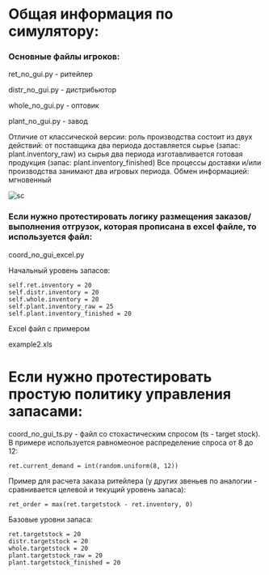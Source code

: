 # Общая информация по симулятору:
### Основные файлы игроков:

ret_no_gui.py - ритейлер

distr_no_gui.py - дистрибьютор

whole_no_gui.py - оптовик

plant_no_gui.py - завод

Отличие от классической версии: роль производства состоит из двух действий: от поставщика два периода доставляется сырье (запас: plant.inventory_raw) из сырья два периода изготавливается готовая продукция (запас: plant.inventory_finished)
Все процессы доставки и/или производства занимают два игровых периода. Обмен информацией: мгновенный

![sc](https://github.com/user-attachments/assets/a7e163be-d54e-4156-a813-09a6bb5eea7a)


### Если нужно протестировать логику размещения заказов/выполнения отгрузок, которая прописана в excel файле, то используется файл:

coord_no_gui_excel.py

Начальный уровень запасов:

```
self.ret.inventory = 20
self.distr.inventory = 20
self.whole.inventory = 20
self.plant.inventory_raw = 25
self.plant.inventory_finished = 20
```

Excel файл с примером

example2.xls

# Если нужно протестировать простую политику управления запасами:

coord_no_gui_ts.py - файл со стохастическим спросом (ts - target stock). В примере используется равномеоное распределение спроса от 8 до 12:

```
ret.current_demand = int(random.uniform(8, 12))
```

Пример для расчета заказа ритейлера (у других звеньев по аналогии - сравнивается целевой и текущий уровень запаса):
```
ret_order = max(ret.targetstock - ret.inventory, 0)
```

Базовые уровни запаса:
```
ret.targetstock = 20
distr.targetstock = 20
whole.targetstock = 20
plant.targetstock_raw = 20
plant.targetstock_finished = 20
```
